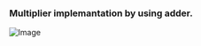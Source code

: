 ### Multiplier implemantation by using adder.
![Image](https://github.com/akifkartal03/Digital-Desing-Projects-with-Logisim/blob/master/Project%202/Multiplier.JPG)

